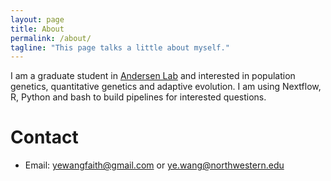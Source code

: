 ```yaml
---
layout: page
title: About
permalink: /about/
tagline: "This page talks a little about myself."
---
```


I am a graduate student in [Andersen Lab](http://andersenlab.org) and interested in population genetics, quantitative genetics and adaptive evolution. I am  using Nextflow, R, Python and bash to build pipelines for interested questions. 

# Contact

* Email: yewangfaith@gmail.com or ye.wang@northwestern.edu

